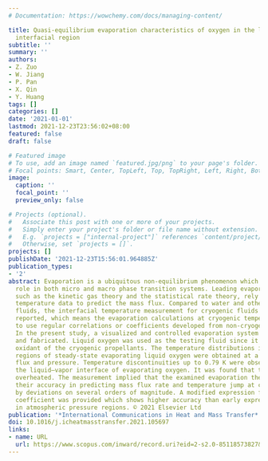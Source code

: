 ```yaml
---
# Documentation: https://wowchemy.com/docs/managing-content/

title: Quasi-equilibrium evaporation characteristics of oxygen in the liquid–vapor
  interfacial region
subtitle: ''
summary: ''
authors:
- Z. Zuo
- W. Jiang
- P. Pan
- X. Qin
- Y. Huang
tags: []
categories: []
date: '2021-01-01'
lastmod: 2021-12-23T23:56:02+08:00
featured: false
draft: false

# Featured image
# To use, add an image named `featured.jpg/png` to your page's folder.
# Focal points: Smart, Center, TopLeft, Top, TopRight, Left, Right, BottomLeft, Bottom, BottomRight.
image:
  caption: ''
  focal_point: ''
  preview_only: false

# Projects (optional).
#   Associate this post with one or more of your projects.
#   Simply enter your project's folder or file name without extension.
#   E.g. `projects = ["internal-project"]` references `content/project/deep-learning/index.md`.
#   Otherwise, set `projects = []`.
projects: []
publishDate: '2021-12-23T15:56:01.964885Z'
publication_types:
- '2'
abstract: Evaporation is a ubiquitous non-equilibrium phenomenon which plays a vital
  role in both micro and macro phase transition systems. Leading evaporation theories,
  such as the kinetic gas theory and the statistical rate theory, rely on the interfacial
  temperature data to predict the mass flux. Compared to water and other room temperature
  fluids, the interfacial temperature measurement for cryogenic fluids were seldom
  reported, which means the evaporation calculations at cryogenic temperatures have
  to use regular correlations or coefficients developed from non-cryogenic fluids.
  In the present study, a visualized and controlled evaporation system was designed
  and fabricated. Liquid oxygen was used as the testing fluid since it is the common
  oxidant of the cryogenic propellants. The temperature distributions in the interfacial
  regions of steady-state evaporating liquid oxygen were obtained at a set of mass
  flux and pressure. Temperature discontinuities up to 0.79 K were observed across
  the liquid–vapor interface of evaporating oxygen. It was found that the liquid was
  overheated. The measurement implied that the examined evaporation theories lose
  their accuracy in predicting mass flux rate and temperature jump at cryogenic temperatures
  by deviations on several orders of magnitude. A modified expression for the evaporation
  coefficient was provided which shows higher accuracy than early expressions especially
  in atmospheric pressure regions. © 2021 Elsevier Ltd
publication: '*International Communications in Heat and Mass Transfer*'
doi: 10.1016/j.icheatmasstransfer.2021.105697
links:
- name: URL
  url: https://www.scopus.com/inward/record.uri?eid=2-s2.0-85118573827&doi=10.1016%2fj.icheatmasstransfer.2021.105697&partnerID=40&md5=fe917e551d938968eb450664d4d936c8
---
```

